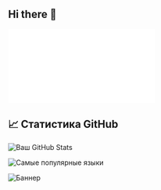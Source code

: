 ## Hi there 👋


![Model Preview (click me)](config-3d-contrib/cvrseq-2024-github-skyline.stl)

## 📈 Статистика GitHub
![Ваш GitHub Stats](https://github-readme-stats.vercel.app/api?username=cvrseq&show_icons=true&theme=radical)

![Самые популярные языки](https://github-readme-stats.vercel.app/api/top-langs/?username=cvrseq&layout=compact&theme=radical)


![Баннер](https://github.com/cvrseq/cvrseq/blob/main/banner.png)
